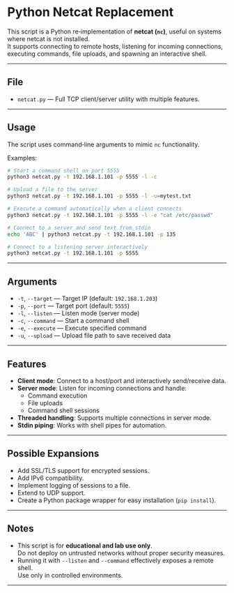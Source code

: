 # Python Netcat Replacement

This script is a Python re‑implementation of **netcat (`nc`)**, useful on systems where netcat is not installed.  
It supports connecting to remote hosts, listening for incoming connections, executing commands, file uploads, and spawning an interactive shell.

---

## File

- `netcat.py` — Full TCP client/server utility with multiple features.

---

## Usage

The script uses command‑line arguments to mimic `nc` functionality.

Examples:

```bash
# Start a command shell on port 5555
python3 netcat.py -t 192.168.1.101 -p 5555 -l -c

# Upload a file to the server
python3 netcat.py -t 192.168.1.101 -p 5555 -l -u=mytest.txt

# Execute a command automatically when a client connects
python3 netcat.py -t 192.168.1.101 -p 5555 -l -e "cat /etc/passwd"

# Connect to a server and send text from stdin
echo 'ABC' | python3 netcat.py -t 192.168.1.101 -p 135

# Connect to a listening server interactively
python3 netcat.py -t 192.168.1.101 -p 5555
```

---

## Arguments

- `-t`, `--target` — Target IP (default: `192.168.1.203`)
- `-p`, `--port` — Target port (default: `5555`)
- `-l`, `--listen` — Listen mode (server mode)
- `-c`, `--command` — Start a command shell
- `-e`, `--execute` — Execute specified command
- `-u`, `--upload` — Upload file path to save received data

---

## Features

- **Client mode**: Connect to a host/port and interactively send/receive data.
- **Server mode**: Listen for incoming connections and handle:
  - Command execution
  - File uploads
  - Command shell sessions
- **Threaded handling**: Supports multiple connections in server mode.
- **Stdin piping**: Works with shell pipes for automation.

---

## Possible Expansions

- Add SSL/TLS support for encrypted sessions.
- Add IPv6 compatibility.
- Implement logging of sessions to a file.
- Extend to UDP support.
- Create a Python package wrapper for easy installation (`pip install`).

---

## Notes

- This script is for **educational and lab use only**.  
  Do not deploy on untrusted networks without proper security measures.
- Running it with `--listen` and `--command` effectively exposes a remote shell.  
  Use only in controlled environments.

---

